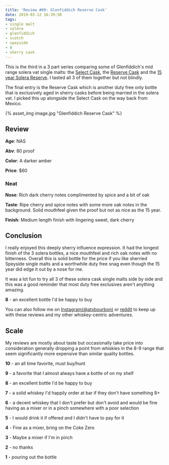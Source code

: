 ```yaml
---
title: 'Review #89: Glenfiddich Reserve Cask'
date: 2019-03-12 16:39:50
tags:
- single malt
- solera
- glenfiddich
- scotch
- speyside
- 8
- sherry cask
---
```


This is the third in a 3 part series comparing some of Glenfiddich's mid range solera vat single malts: the [Select Cask](https://atxbourbon.com/2019/03/04/Review-83-Glenfiddich-Select-Cask/), the [Reserve Cask](https://atxbourbon.com/2019/03/12/Review-89-Glenfiddich-Reserve-Cask/) and the [15 year Solera Reserve](https://atxbourbon.com/2019/03/07/Review-86-Glenfiddich-15-Solera-Reserve/). I tasted all 3 of them together but not blindly.

The final entry is the Reserve Cask which is another duty free only bottle that is exclusively aged in sherry casks before being married in the solera vat. I picked this up alongside the Select Cask on the way back from Mexico.

{% asset_img image.jpg "Glenfiddich Reserve Cask" %}

## Review
**Age**: NAS

**Abv**: 80 proof

**Color**: A darker amber 

**Price**: $60

### Neat
**Nose**: Rich dark cherry notes complimented by spice and a bit of oak

**Taste**: Ripe cherry and spice notes with some more oak notes in the background. Solid mouthfeel given the proof but not as nice as the 15 year.

**Finish**: Medium length finish with lingering sweet, dark cherry

## Conclusion
I really enjoyed this deeply sherry influence expression. It had the longest finish of the 3 solera bottles, a nice mouthfeel and rich oak notes with no bitterness. Overall this is solid bottle for the price if you like sherried Speyside single malts and a worthwhile duty free snag even though the 15 year did edge it out by a nose for me.

It was a lot fun to try all 3 of these solera cask single malts side by side and this was a good reminder that most duty free exclusives aren't anything amazing.

**8** - an excellent bottle I'd be happy to buy

You can also follow me on [Instagram(@atxbourbon)](https://www.instagram.com/atxbourbon/) or [reddit](https://www.reddit.com/r/scottmotorraddrinks/) to keep up with these reviews and my other whiskey-centric adventures.


## Scale
My reviews are mostly about taste but occasionally take price into consideration generally dropping a point from whiskies in the 8-9 range that seem significantly more expensive than similar quality bottles.

**10** - an all time favorite, must buy/hunt

**9** - a favorite that I almost always have a bottle of on my shelf

**8** - an excellent bottle I'd be happy to buy

**7** - a solid whiskey I'd happily order at bar if they don't have something 8+

**6** - a decent whiskey that I don't prefer but don't avoid and would be fine having as a mixer or in a pinch somewhere with a poor selection

**5** - I would drink it if offered and I didn't have to pay for it

**4** - Fine as a mixer, bring on the Coke Zero

**3** - Maybe a mixer if I'm in  pinch

**2** - no thanks

**1** - pouring out the bottle  